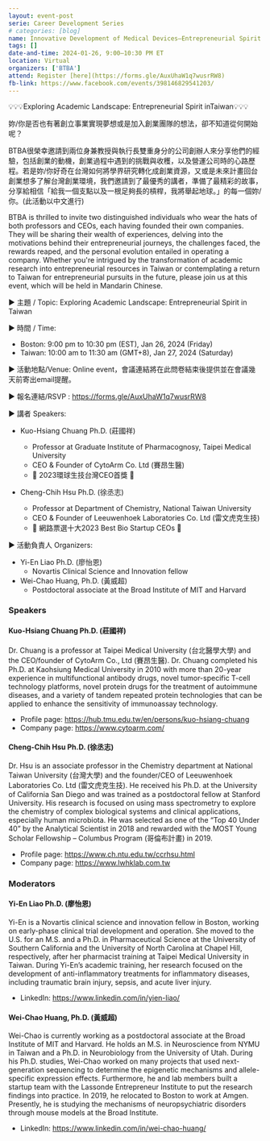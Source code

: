 ```yaml
---
layout: event-post
serie: Career Development Series
# categories: [blog]
name: Innovative Development of Medical Devices—Entrepreneurial Spirit in ​Taiwan
tags: []
date-and-time: 2024-01-26, 9:00–10:30 PM ET
location: Virtual
organizers: ['BTBA']
attend: Register [here](https://forms.gle/AuxUhaW1q7wusrRW8)
fb-link: https://www.facebook.com/events/398146829541203/
---
```


💡💡💡Exploring Academic Landscape: Entrepreneurial Spirit in ​Taiwan💡💡💡

妳/你是否也有著創立事業實現夢想或是加入創業團隊的想法，卻不知道從何開始呢？

BTBA很榮幸邀請到兩位身兼教授與執行長雙重身分的公司創辦人來分享他們的經驗，包括創業的動機，創業過程中遇到的挑戰與收穫，以及營運公司時的心路歷程。若是妳/你好奇在台灣如何將學界研究轉化成創業資源，又或是未來計畫回台創業想多了解台灣創業環境，我們邀請到了最優秀的講者，準備了最精彩的故事，分享給相信「給我一個支點以及一根足夠長的槓桿，我將舉起地球。」的每一個妳/你。(此活動以中文進行)

BTBA is thrilled to invite two distinguished individuals who wear the hats of both professors and CEOs, each having founded their own companies. They will be sharing their wealth of experiences, delving into the motivations behind their entrepreneurial journeys, the challenges faced, the rewards reaped, and the personal evolution entailed in operating a company. Whether you're intrigued by the transformation of academic research into entrepreneurial resources in Taiwan or contemplating a return to Taiwan for entrepreneurial pursuits in the future, please join us at this event, which will be held in Mandarin Chinese.

▶️ 主題 / Topic: Exploring Academic Landscape: Entrepreneurial Spirit in ​Taiwan

▶️ 時間 / Time:

- Boston: 9:00 pm to 10:30 pm (EST), Jan 26, 2024 (Friday)
- Taiwan: 10:00 am to 11:30 am (GMT+8), Jan 27, 2024 (Saturday)

▶️ 活動地點/Venue: Online event，會議連結將在此問卷結束後提供並在會議幾天前寄出email提醒。

▶️ 報名連結/RSVP : <https://forms.gle/AuxUhaW1q7wusrRW8>

▶️ 講者 Speakers:

- Kuo-Hsiang Chuang Ph.D. (莊國祥)
    - Professor at Graduate Institute of Pharmacognosy, Taipei Medical University
    - CEO & Founder of CytoArm Co. Ltd (賽昂生醫)
    - 👏 2023環球生技台灣CEO首獎 👏

- Cheng-Chih Hsu Ph.D. (徐丞志)
    - Professor at Department of Chemistry, National Taiwan University
    - CEO & Founder of Leeuwenhoek Laboratories Co. Ltd (雷文虎克生技)
    - 👏 網路票選十大2023 Best Bio Startup CEOs 👏

 ▶️ 活動負責人 Organizers:

- Yi-En Liao Ph.D. (廖怡恩)
    - Novartis Clinical Science and Innovation fellow
- Wei-Chao Huang, Ph.D. (黃威超)
    - Postdoctoral associate at the Broad Institute of MIT and Harvard


### Speakers

#### Kuo-Hsiang Chuang Ph.D. (莊國祥)

Dr. Chuang is a professor at Taipei Medical University (台北醫學大學) and the CEO/founder of CytoArm Co., Ltd (賽昂生醫). Dr. Chuang completed his Ph.D. at Kaohsiung Medical University in 2010 with more than 20-year experience in multifunctional antibody drugs, novel tumor-specific T-cell technology platforms, novel protein drugs for the treatment of autoimmune diseases, and a variety of tandem repeated protein technologies that can be applied to enhance the sensitivity of immunoassay technology.

- Profile page: <https://hub.tmu.edu.tw/en/persons/kuo-hsiang-chuang>
- Company page: <https://www.cytoarm.com/>


#### Cheng-Chih Hsu Ph.D. (徐丞志)

Dr. Hsu is an associate professor in the Chemistry department at National Taiwan University (台灣大學) and the founder/CEO of Leeuwenhoek Laboratories Co. Ltd (雷文虎克生技). He received his Ph.D. at the University of California San Diego and was trained as a postdoctoral fellow at Stanford University. His research is focused on using mass spectrometry to explore the chemistry of complex biological systems and clinical applications, especially human microbiota. He was selected as one of the “Top 40 Under 40” by the Analytical Scientist in 2018 and rewarded with the MOST Young Scholar Fellowship – Columbus Program (哥倫布計畫) in 2019.

- Profile page: <https://www.ch.ntu.edu.tw/ccrhsu.html>
- Company page: <https://www.lwhklab.com.tw>


### Moderators

#### Yi-En Liao Ph.D. (廖怡恩)

Yi-En is a Novartis clinical science and innovation fellow in Boston, working on early-phase clinical trial development and operation. She moved to the U.S. for an M.S. and a Ph.D. in Pharmaceutical Science at the University of Southern California and the University of North Carolina at Chapel Hill, respectively, after her pharmacist training at Taipei Medical University in Taiwan. During Yi-En’s academic training, her research focused on the development of anti-inflammatory treatments for inflammatory diseases, including traumatic brain injury, sepsis, and acute liver injury.

- LinkedIn: <https://www.linkedin.com/in/yien-liao/>


#### Wei-Chao Huang, Ph.D. (黃威超)

Wei-Chao is currently working as a postdoctoral associate at the Broad Institute of MIT and Harvard. He holds an M.S. in Neuroscience from NYMU in Taiwan and a Ph.D. in Neurobiology from the University of Utah. During his Ph.D. studies, Wei-Chao worked on many projects that used next-generation sequencing to determine the epigenetic mechanisms and allele-specific expression effects. Furthermore, he and lab members built a startup team with the Lassonde Entrepreneur Institute to put the research findings into practice. In 2019, he relocated to Boston to work at Amgen. Presently, he is studying the mechanisms of neuropsychiatric disorders through mouse models at the Broad Institute.

- LinkedIn: <https://www.linkedin.com/in/wei-chao-huang/>
